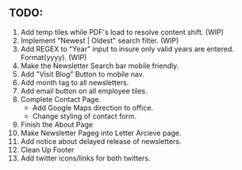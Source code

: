 ## TODO:
1. Add temp tiles while PDF's load to resolve content shift. (WIP)
2. Implement "Newest | Oldest" search filter. (WIP)
3. Add REGEX to "Year" input to insure only valid years are entered. Format(yyyy). (WIP)
5. Make the Newsletter Search bar mobile friendly.
6. Add "Visit Blog" Button to mobile nav.
7. Add month tag to all newsletters.
10. Add email button on all employee tiles.
11. Complete Contact Page.
    - Add Google Maps direction to office.
    - Change styling of contact form. 
12. Finish the About Page
13. Make Newsletter Pageg into Letter Arcieve page.
14. Add notice about delayed release of newsletters.
15. Clean Up Footer
16. Add twitter icons/links for both twitters.  
